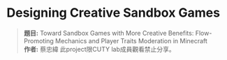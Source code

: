 # Designing Creative Sandbox Games
> **題目:** Toward Sandbox Games with More Creative Benefits: Flow-Promoting Mechanics and Player Traits Moderation in Minecraft  
> **作者:** 蔡忠緯
> 此project限CUTY lab成員觀看禁止分享。
